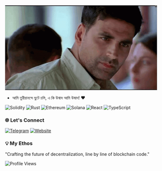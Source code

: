 ![Web3 Developer](tenor.gif)

- আমি তুরীয়ানন্দে ছুটে চলি, এ কি উন্মাদ আমি উন্মাদ! ❤️

![Solidity](https://img.shields.io/badge/Solidity-363636?style=for-the-badge&logo=solidity&logoColor=white)
![Rust](https://img.shields.io/badge/Rust-000000?style=for-the-badge&logo=rust&logoColor=white)
![Ethereum](https://img.shields.io/badge/Ethereum-3C3C3D?style=for-the-badge&logo=ethereum&logoColor=white)
![Solana](https://img.shields.io/badge/Solana-9945FF?style=for-the-badge&logo=solana&logoColor=white)
![React](https://img.shields.io/badge/React-61DAFB?style=for-the-badge&logo=react&logoColor=black)
![TypeScript](https://img.shields.io/badge/TypeScript-3178C6?style=for-the-badge&logo=typescript&logoColor=white)

### 🌐 Let's Connect
[![Telegram](https://img.shields.io/badge/Telegram-2CA5E0?style=for-the-badge&logo=telegram&logoColor=white)](https://t.me/likhondev)
[![Website](https://img.shields.io/badge/Portfolio-000000?style=for-the-badge&logo=About.me&logoColor=white)](https://likhon.dev)

### 💡 My Ethos
"Crafting the future of decentralization, line by line of blockchain code."

![Profile Views](https://komarev.com/ghpvc/?username=likhonsh3ikh&style=flat-square)
